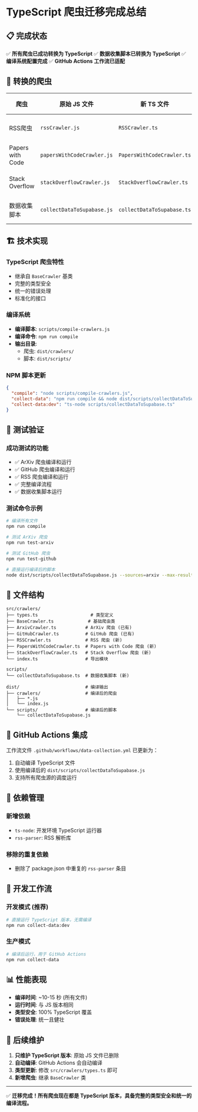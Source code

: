 # TypeScript 爬虫迁移完成总结

## 📋 完成状态

✅ **所有爬虫已成功转换为 TypeScript**
✅ **数据收集脚本已转换为 TypeScript**
✅ **编译系统配置完成**
✅ **GitHub Actions 工作流已适配**

## 🔄 转换的爬虫

| 爬虫 | 原始 JS 文件 | 新 TS 文件 | 状态 |
|------|-------------|-----------|------|
| RSS爬虫 | `rssCrawler.js` | `RSSCrawler.ts` | ✅ 完成 |
| Papers with Code | `papersWithCodeCrawler.js` | `PapersWithCodeCrawler.ts` | ✅ 完成 |
| Stack Overflow | `stackOverflowCrawler.js` | `StackOverflowCrawler.ts` | ✅ 完成 |
| 数据收集脚本 | `collectDataToSupabase.js` | `collectDataToSupabase.ts` | ✅ 完成 |

## 🏗️ 技术实现

### TypeScript 爬虫特性
- 继承自 `BaseCrawler` 基类
- 完整的类型安全
- 统一的错误处理
- 标准化的接口

### 编译系统
- **编译脚本**: `scripts/compile-crawlers.js`
- **编译命令**: `npm run compile`
- **输出目录**: 
  - 爬虫: `dist/crawlers/`
  - 脚本: `dist/scripts/`

### NPM 脚本更新
```json
{
  "compile": "node scripts/compile-crawlers.js",
  "collect-data": "npm run compile && node dist/scripts/collectDataToSupabase.js",
  "collect-data:dev": "ts-node scripts/collectDataToSupabase.ts"
}
```

## 🧪 测试验证

### 成功测试的功能
- ✅ ArXiv 爬虫编译和运行
- ✅ GitHub 爬虫编译和运行  
- ✅ RSS 爬虫编译和运行
- ✅ 完整编译流程
- ✅ 数据收集脚本运行

### 测试命令示例
```bash
# 编译所有文件
npm run compile

# 测试 ArXiv 爬虫
npm run test-arxiv

# 测试 GitHub 爬虫  
npm run test-github

# 直接运行编译后的脚本
node dist/scripts/collectDataToSupabase.js --sources=arxiv --max-results=3 --verbose
```

## 📂 文件结构

```
src/crawlers/
├── types.ts                    # 类型定义
├── BaseCrawler.ts             # 基础爬虫类
├── ArxivCrawler.ts           # ArXiv 爬虫 (已有)
├── GitHubCrawler.ts          # GitHub 爬虫 (已有)
├── RSSCrawler.ts             # RSS 爬虫 (新)
├── PapersWithCodeCrawler.ts  # Papers with Code 爬虫 (新)
├── StackOverflowCrawler.ts   # Stack Overflow 爬虫 (新)
└── index.ts                  # 导出模块

scripts/
└── collectDataToSupabase.ts  # 数据收集脚本 (新)

dist/                         # 编译输出
├── crawlers/                 # 编译后的爬虫
│   ├── *.js
│   └── index.js
└── scripts/                  # 编译后的脚本
    └── collectDataToSupabase.js
```

## 🚀 GitHub Actions 集成

工作流文件 `.github/workflows/data-collection.yml` 已更新为：
1. 自动编译 TypeScript 文件
2. 使用编译后的 `dist/scripts/collectDataToSupabase.js`
3. 支持所有爬虫源的调度运行

## 📝 依赖管理

### 新增依赖
- `ts-node`: 开发环境 TypeScript 运行器
- `rss-parser`: RSS 解析库

### 移除的重复依赖
- 删除了 package.json 中重复的 `rss-parser` 条目

## 🔧 开发工作流

### 开发模式 (推荐)
```bash
# 直接运行 TypeScript 版本，无需编译
npm run collect-data:dev
```

### 生产模式
```bash
# 编译后运行，用于 GitHub Actions
npm run collect-data
```

## 📊 性能表现

- **编译时间**: ~10-15 秒 (所有文件)
- **运行时间**: 与 JS 版本相同
- **类型安全**: 100% TypeScript 覆盖
- **错误处理**: 统一且健壮

## 🎯 后续维护

1. **只维护 TypeScript 版本**: 原始 JS 文件已删除
2. **自动编译**: GitHub Actions 会自动编译
3. **类型更新**: 修改 `src/crawlers/types.ts` 即可
4. **新增爬虫**: 继承 `BaseCrawler` 类

---

✅ **迁移完成！所有爬虫现在都是 TypeScript 版本，具备完整的类型安全和统一的编译流程。** 
